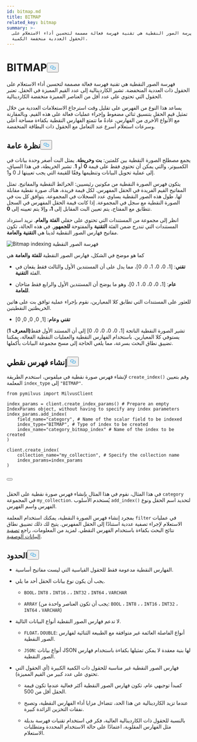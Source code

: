 ```yaml
---
id: bitmap.md
title: BITMAP
related_key: bitmap
summary: >-
  فهرسة الصور النقطية هي تقنية فهرسة فعالة مصممة لتحسين أداء الاستعلام على
  الحقول العددية منخفضة الكمية.
---
```

<h1 id="BITMAP​" class="common-anchor-header">BITMAP<button data-href="#BITMAP​" class="anchor-icon" translate="no">
      <svg translate="no"
        aria-hidden="true"
        focusable="false"
        height="20"
        version="1.1"
        viewBox="0 0 16 16"
        width="16"
      >
        <path
          fill="#0092E4"
          fill-rule="evenodd"
          d="M4 9h1v1H4c-1.5 0-3-1.69-3-3.5S2.55 3 4 3h4c1.45 0 3 1.69 3 3.5 0 1.41-.91 2.72-2 3.25V8.59c.58-.45 1-1.27 1-2.09C10 5.22 8.98 4 8 4H4c-.98 0-2 1.22-2 2.5S3 9 4 9zm9-3h-1v1h1c1 0 2 1.22 2 2.5S13.98 12 13 12H9c-.98 0-2-1.22-2-2.5 0-.83.42-1.64 1-2.09V6.25c-1.09.53-2 1.84-2 3.25C6 11.31 7.55 13 9 13h4c1.45 0 3-1.69 3-3.5S14.5 6 13 6z"
        ></path>
      </svg>
    </button></h1><p>فهرسة الصور النقطية هي تقنية فهرسة فعالة مصممة لتحسين أداء الاستعلام على الحقول ذات العددية المنخفضة. تشير الكاردينالية إلى عدد القيم المميزة في الحقل. تعتبر الحقول التي تحتوي على عدد أقل من العناصر المميزة منخفضة الكاردينالية.</p>
<p>يساعد هذا النوع من الفهرس على تقليل وقت استرجاع الاستعلامات العددية من خلال تمثيل قيم الحقل بتنسيق ثنائي مضغوط وإجراء عمليات فعالة على هذه القيم. وبالمقارنة مع الأنواع الأخرى من الفهارس، عادةً ما تتمتع الفهارس النقطية بكفاءة مساحة أعلى وسرعات استعلام أسرع عند التعامل مع الحقول ذات البطاقة المنخفضة.</p>
<h2 id="Overview" class="common-anchor-header">نظرة عامة<button data-href="#Overview" class="anchor-icon" translate="no">
      <svg translate="no"
        aria-hidden="true"
        focusable="false"
        height="20"
        version="1.1"
        viewBox="0 0 16 16"
        width="16"
      >
        <path
          fill="#0092E4"
          fill-rule="evenodd"
          d="M4 9h1v1H4c-1.5 0-3-1.69-3-3.5S2.55 3 4 3h4c1.45 0 3 1.69 3 3.5 0 1.41-.91 2.72-2 3.25V8.59c.58-.45 1-1.27 1-2.09C10 5.22 8.98 4 8 4H4c-.98 0-2 1.22-2 2.5S3 9 4 9zm9-3h-1v1h1c1 0 2 1.22 2 2.5S13.98 12 13 12H9c-.98 0-2-1.22-2-2.5 0-.83.42-1.64 1-2.09V6.25c-1.09.53-2 1.84-2 3.25C6 11.31 7.55 13 9 13h4c1.45 0 3-1.69 3-3.5S14.5 6 13 6z"
        ></path>
      </svg>
    </button></h2><p>يجمع مصطلح الصورة النقطية بين كلمتين: <strong>بت</strong> <strong>وخريطة</strong>. يمثل البت أصغر وحدة بيانات في الكمبيوتر، والتي يمكن أن تحتوي فقط على قيمة <strong>0</strong> أو <strong>1</strong>. تشير الخريطة، في هذا السياق، إلى عملية تحويل البيانات وتنظيمها وفقًا للقيمة التي يجب تعيينها لـ 0 و1.</p>
<p>يتكون فهرس الصورة النقطية من مكونين رئيسيين: الخرائط النقطية والمفاتيح. تمثل المفاتيح القيم الفريدة في الحقل المفهرس. لكل قيمة فريدة، هناك صورة نقطية مقابلة لها. طول هذه الصور النقطية يساوي عدد السجلات في المجموعة. يتوافق كل بت في الصورة النقطية مع سجل في المجموعة. إذا كانت قيمة الحقل المفهرس في السجل تتطابق مع المفتاح، يتم تعيين البت المقابل إلى <strong>1،</strong> وإلا يتم تعيينه إلى <strong>0</strong>.</p>
<p>انظر إلى مجموعة من المستندات التي تحتوي على حقلي <strong>الفئة</strong> <strong>والعام</strong>. نريد استرداد المستندات التي تندرج ضمن الفئة <strong>التقنية</strong> والمفتوحة <strong>للجمهور</strong>. في هذه الحالة، تكون مفاتيح فهارس الصور النقطية لدينا هي <strong>التقنية</strong> <strong>والعامة</strong>.</p>
<p>
  
   <span class="img-wrapper"> <img translate="no" src="/docs/v2.5.x/assets/bitmap.png" alt="Bitmap indexing" class="doc-image" id="bitmap-indexing" />
   </span> <span class="img-wrapper"> <span>فهرسة الصور النقطية</span> </span></p>
<p>كما هو موضح في الشكل، فهارس الصور النقطية <strong>للفئة</strong> <strong>والعامة</strong> هي</p>
<ul>
<li><p><strong>تقني</strong>: [1، 0، 0، 1، 0، 0]، مما يدل على أن المستندين الأول والثالث فقط يقعان في الفئة <strong>التقنية</strong>.</p></li>
<li><p><strong>عام</strong>: [1، 0، 0، 0، 1، 0]، وهو ما يوضح أن المستندين الأول والرابع فقط متاحان <strong>للعامة</strong>.</p></li>
</ul>
<p>للعثور على المستندات التي تطابق كلا المعيارين، نقوم بإجراء عملية توافق بت على هاتين الخريطتين النقطيتين.</p>
<ul>
<li><strong>تقني</strong> <strong>وعام</strong>: [1, 0, 0, 0, 0]</li>
</ul>
<p>تشير الصورة النقطية الناتجة [1، 0، 0، 0، 0، 0] إلى أن المستند الأول فقط<strong>(المعرف</strong> <strong>1</strong>) يستوفي كلا المعيارين. باستخدام الفهارس النقطية والعمليات النقطية الفعالة، يمكننا تضييق نطاق البحث بسرعة، مما يلغي الحاجة إلى مسح مجموعة البيانات بأكملها.</p>
<h2 id="Create-a-bitmap-index" class="common-anchor-header">إنشاء فهرس نقطي<button data-href="#Create-a-bitmap-index" class="anchor-icon" translate="no">
      <svg translate="no"
        aria-hidden="true"
        focusable="false"
        height="20"
        version="1.1"
        viewBox="0 0 16 16"
        width="16"
      >
        <path
          fill="#0092E4"
          fill-rule="evenodd"
          d="M4 9h1v1H4c-1.5 0-3-1.69-3-3.5S2.55 3 4 3h4c1.45 0 3 1.69 3 3.5 0 1.41-.91 2.72-2 3.25V8.59c.58-.45 1-1.27 1-2.09C10 5.22 8.98 4 8 4H4c-.98 0-2 1.22-2 2.5S3 9 4 9zm9-3h-1v1h1c1 0 2 1.22 2 2.5S13.98 12 13 12H9c-.98 0-2-1.22-2-2.5 0-.83.42-1.64 1-2.09V6.25c-1.09.53-2 1.84-2 3.25C6 11.31 7.55 13 9 13h4c1.45 0 3-1.69 3-3.5S14.5 6 13 6z"
        ></path>
      </svg>
    </button></h2><p>لإنشاء فهرس صورة نقطية في ميلفوس، استخدم الطريقة <code translate="no">create_index()</code> وقم بتعيين المعلمة <code translate="no">index_type</code> إلى <code translate="no">&quot;BITMAP&quot;</code>.</p>
<pre><code translate="no" class="language-python"><span class="hljs-keyword">from</span> pymilvus <span class="hljs-keyword">import</span> MilvusClient​
​
index_params = client.create_index_params() <span class="hljs-comment"># Prepare an empty IndexParams object, without having to specify any index parameters​</span>
index_params.add_index(​
    field_name=<span class="hljs-string">&quot;category&quot;</span>, <span class="hljs-comment"># Name of the scalar field to be indexed​</span>
    index_type=<span class="hljs-string">&quot;BITMAP&quot;</span>, <span class="hljs-comment"># Type of index to be created​</span>
    index_name=<span class="hljs-string">&quot;category_bitmap_index&quot;</span> <span class="hljs-comment"># Name of the index to be created​</span>
)​
​
client.create_index(​
    collection_name=<span class="hljs-string">&quot;my_collection&quot;</span>, <span class="hljs-comment"># Specify the collection name​</span>
    index_params=index_params​
)​

<button class="copy-code-btn"></button></code></pre>
<p>في هذا المثال، نقوم في هذا المثال بإنشاء فهرس صورة نقطية على الحقل <code translate="no">category</code> في المجموعة <code translate="no">my_collection</code>. يُستخدم الأسلوب <code translate="no">add_index()</code> لتحديد اسم الحقل ونوع الفهرس واسم الفهرس.</p>
<p>بمجرد إنشاء فهرس الصورة النقطية، يمكنك استخدام المعلمة <code translate="no">filter</code> في عمليات الاستعلام لإجراء تصفية عددية استنادًا إلى الحقل المفهرس. يتيح لك ذلك تضييق نطاق نتائج البحث بكفاءة باستخدام الفهرس النقطي. لمزيد من المعلومات، راجع <a href="/docs/ar/boolean.md">تصفية البيانات الوصفية</a>.</p>
<h2 id="Limits" class="common-anchor-header">الحدود<button data-href="#Limits" class="anchor-icon" translate="no">
      <svg translate="no"
        aria-hidden="true"
        focusable="false"
        height="20"
        version="1.1"
        viewBox="0 0 16 16"
        width="16"
      >
        <path
          fill="#0092E4"
          fill-rule="evenodd"
          d="M4 9h1v1H4c-1.5 0-3-1.69-3-3.5S2.55 3 4 3h4c1.45 0 3 1.69 3 3.5 0 1.41-.91 2.72-2 3.25V8.59c.58-.45 1-1.27 1-2.09C10 5.22 8.98 4 8 4H4c-.98 0-2 1.22-2 2.5S3 9 4 9zm9-3h-1v1h1c1 0 2 1.22 2 2.5S13.98 12 13 12H9c-.98 0-2-1.22-2-2.5 0-.83.42-1.64 1-2.09V6.25c-1.09.53-2 1.84-2 3.25C6 11.31 7.55 13 9 13h4c1.45 0 3-1.69 3-3.5S14.5 6 13 6z"
        ></path>
      </svg>
    </button></h2><ul>
<li><p>الفهارس النقطية مدعومة فقط للحقول القياسية التي ليست مفاتيح أساسية.</p></li>
<li><p>يجب أن يكون نوع بيانات الحقل أحد ما يلي.</p>
<ul>
<li><p><code translate="no">BOOL</code>، <code translate="no">INT8</code> ، <code translate="no">INT16</code> ، ، <code translate="no">INT32</code> ، <code translate="no">INT64</code> ، <code translate="no">VARCHAR</code></p></li>
<li><p><code translate="no">ARRAY</code> (يجب أن تكون العناصر واحدة من: <code translate="no">BOOL</code> ، <code translate="no">INT8</code> ، ، <code translate="no">INT16</code> ، <code translate="no">INT32</code> ، <code translate="no">INT64</code> ، <code translate="no">VARCHAR</code>)</p></li>
</ul></li>
<li><p>لا تدعم فهارس الصور النقطية أنواع البيانات التالية.</p>
<ul>
<li><p><code translate="no">FLOAT</code>، <code translate="no">DOUBLE</code>: أنواع الفاصلة العائمة غير متوافقة مع الطبيعة الثنائية لفهارس الصور النقطية.</p></li>
<li><p><code translate="no">JSON</code>: أنواع بيانات JSON لها بنية معقدة لا يمكن تمثيلها بكفاءة باستخدام فهارس الصور النقطية.</p></li>
</ul></li>
<li><p>فهارس الصور النقطية غير مناسبة للحقول ذات الكمية الكبيرة (أي الحقول التي تحتوي على عدد كبير من القيم المميزة).</p>
<ul>
<li><p>كمبدأ توجيهي عام، تكون فهارس الصور النقطية أكثر فعالية عندما تكون قيمة الحقل أقل من 500.</p></li>
<li><p>عندما تزيد الكاردينالية عن هذا الحد، تتضاءل مزايا أداء الفهارس النقطية، وتصبح نفقات التخزين الزائدة كبيرة.</p></li>
<li><p>بالنسبة للحقول ذات الكاردينالية العالية، فكر في استخدام تقنيات فهرسة بديلة مثل الفهارس المقلوبة، اعتمادًا على حالة الاستخدام المحددة ومتطلبات الاستعلام.</p></li>
</ul></li>
</ul>
